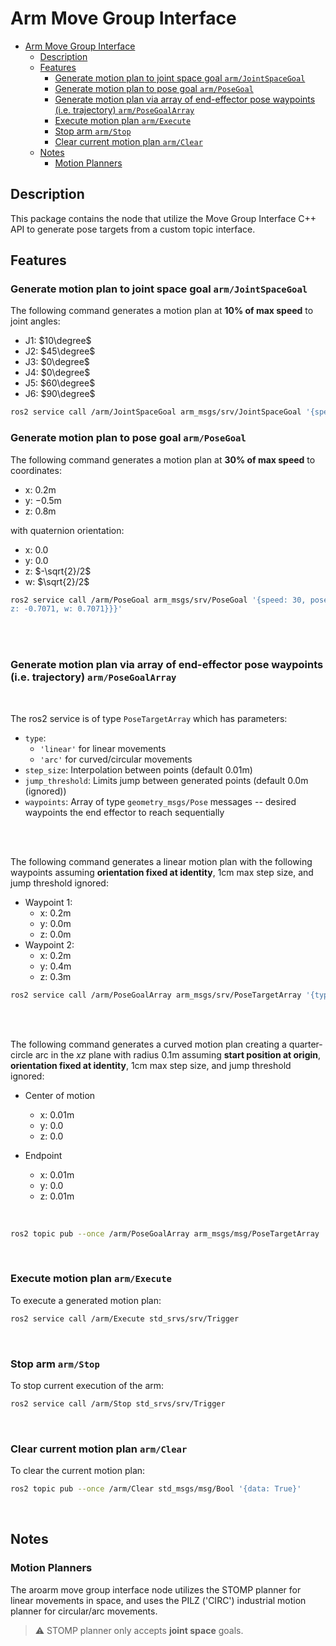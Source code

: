 # Arm Move Group Interface
- [Arm Move Group Interface](#arm-move-group-interface)
  - [Description](#description)
  - [Features](#features)
    - [Generate motion plan to joint space goal `arm/JointSpaceGoal`](#generate-motion-plan-to-joint-space-goal-armjointspacegoal)
    - [Generate motion plan to pose goal `arm/PoseGoal`](#generate-motion-plan-to-pose-goal-armposegoal)
    - [Generate motion plan via array of end-effector pose waypoints (i.e. trajectory) `arm/PoseGoalArray`](#generate-motion-plan-via-array-of-end-effector-pose-waypoints-ie-trajectory-armposegoalarray)
    - [Execute motion plan `arm/Execute`](#execute-motion-plan-armexecute)
    - [Stop arm `arm/Stop`](#stop-arm-armstop)
    - [Clear current motion plan `arm/Clear`](#clear-current-motion-plan-armclear)
  - [Notes](#notes)
    - [Motion Planners](#motion-planners)


## Description

This package contains the node that utilize the Move Group Interface C++ API to generate pose targets from a custom topic interface.


## Features
### Generate motion plan to joint space goal `arm/JointSpaceGoal`
The following command generates a motion plan at **10% of max speed** to joint angles:
- J1: $10\degree$
- J2: $45\degree$
- J3: $0\degree$
- J4: $0\degree$
- J5: $60\degree$
- J6: $90\degree$

```bash
ros2 service call /arm/JointSpaceGoal arm_msgs/srv/JointSpaceGoal '{speed: 10, joint_pos_deg: [10, 45, 0, 0, 60, 90]}'
```


### Generate motion plan to pose goal `arm/PoseGoal`

The following command generates a motion plan at **30% of max speed** to coordinates:
- x: $0.2$m
- y: $-0.5$m
- z: $0.8$m

with quaternion orientation:
- x: $0.0$
- y: $0.0$
- z: $-\sqrt{2}/2$
- w: $\sqrt{2}/2$

```bash
ros2 service call /arm/PoseGoal arm_msgs/srv/PoseGoal '{speed: 30, pose: {position: {x: 0.2, y: -0.5, z: 0.8}, orientation: {x: 0.0, y: 0.0, 
z: -0.7071, w: 0.7071}}}'
```

<br>
<br>


### Generate motion plan via array of end-effector pose waypoints (i.e. trajectory) `arm/PoseGoalArray`

<br>

The ros2 service is of type `PoseTargetArray` which has parameters:
- `type`:
  - `'linear'` for linear movements
  - `'arc'` for curved/circular movements
- `step_size`: Interpolation between points (default $0.01$m)
- `jump_threshold`: Limits jump between generated points (default $0.0$m (ignored))
- `waypoints`: Array of type `geometry_msgs/Pose` messages -- desired waypoints the end effector to reach sequentially

<br>
<br>

The following command generates a linear motion plan with the following waypoints assuming **orientation fixed at identity**, 1cm max step size, and jump threshold ignored:

- Waypoint 1:
  - x: $0.2$m
  - y: $0.0$m
  - z: $0.0$m
- Waypoint 2:
  - x: $0.2$m
  - y: $0.4$m
  - z: $0.3$m

```bash
ros2 service call /arm/PoseGoalArray arm_msgs/srv/PoseTargetArray '{type: 'linear', step_size: 0.01, jump_threshold: 0.0, waypoints: {pose: {position: {x: 0.2, y: 0.0, z: 0.0}, orientation: {x: 0.0, y: 0.0, z: 0.0, w: 1.0}}, pose: {position: {x: 0.2, y: 0.4, z: 0.3}, orientation: {x: 0.0, y: 0.0, z: 0.0, w: 1.0}}}}'
```

<br>
<br>

The following command generates a curved motion plan creating a quarter-circle arc in the $xz$ plane with radius $0.1$m assuming **start position at origin**, **orientation fixed at identity**, 1cm max step size, and jump threshold ignored:


- Center of motion
  - x: $0.01$m
  - y: $0.0$
  - z: $0.0$

- Endpoint
  - x: $0.01$m
  - y: $0.0$
  - z: $0.01$m

<br>

```bash
ros2 topic pub --once /arm/PoseGoalArray arm_msgs/msg/PoseTargetArray '{type: 'linear', step_size: 0.01, jump_threshold: 0.0, waypoints: {pose: {position: {x: 0.01, y: 0.0, z: 0.0}, orientation: {x: 0.0, y: 0.0, z: 0.0, w: 1.0}}, pose: {position: {x: 0.01, y: 0.0, z: 0.01}, orientation: {x: 0.0, y: 0.0, z: 0.0, w: 1.0}}}}'
```

<br>

### Execute motion plan `arm/Execute`

To execute a generated motion plan:
```bash
ros2 service call /arm/Execute std_srvs/srv/Trigger
```

<br>

### Stop arm `arm/Stop`

To stop current execution of the arm:
```bash
ros2 service call /arm/Stop std_srvs/srv/Trigger
```

<br>

### Clear current motion plan `arm/Clear`
To clear the current motion plan:
```bash
ros2 topic pub --once /arm/Clear std_msgs/msg/Bool '{data: True}'
```

<br>

## Notes
### Motion Planners
The aroarm move group interface node utilizes the STOMP planner for linear movements in space, and uses the PILZ ('CIRC') industrial motion planner for circular/arc movements.

> :warning: STOMP planner only accepts **joint space** goals.